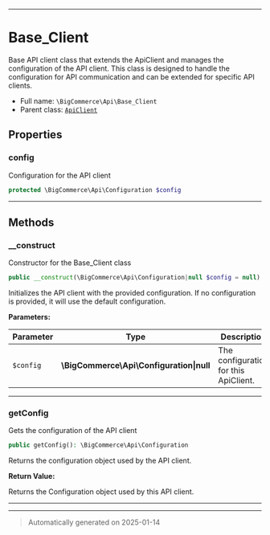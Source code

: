 ***

# Base_Client

Base API client class that extends the ApiClient and manages the configuration
of the API client. This class is designed to handle the configuration for
API communication and can be extended for specific API clients.



* Full name: `\BigCommerce\Api\Base_Client`
* Parent class: [`ApiClient`](./classes/BigCommerce/Api/v3/ApiClient.md)



## Properties


### config

Configuration for the API client

```php
protected \BigCommerce\Api\Configuration $config
```







***

## Methods


### __construct

Constructor for the Base_Client class

```php
public __construct(\BigCommerce\Api\Configuration|null $config = null): mixed
```

Initializes the API client with the provided configuration. If no configuration
is provided, it will use the default configuration.






**Parameters:**

| Parameter | Type | Description |
|-----------|------|-------------|
| `$config` | **\BigCommerce\Api\Configuration&#124;null** | The configuration for this ApiClient. |





***

### getConfig

Gets the configuration of the API client

```php
public getConfig(): \BigCommerce\Api\Configuration
```

Returns the configuration object used by the API client.







**Return Value:**

Returns the Configuration object used by this API client.




***


***
> Automatically generated on 2025-01-14
